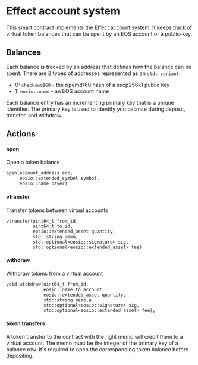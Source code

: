 # Effect account system

This smart contract implements the Effect account system. It keeps track of
virtual token balances that can be spent by an EOS account or a
public-key.

## Balances

Each balance is tracked by an address that defines how the balance can be
spent. There are 2 types of addresses represented as an `std::variant`:

- 0: `checksum160` - the ripemd160 hash of a secp256k1 public key
- 1: `eosio::name` - an EOS account name

Each balance entry has an incrementing primary key that is a unique
identifier. The primary key is used to identify you balance during deposit,
transfer, and withdraw.

## Actions

#### open
Open a token balance
```
open(account_address acc,
     eosio::extended_symbol symbol,
     eosio::name payer)
```

#### vtransfer
Transfer tokens between virtual accounts
```
vtransfer(uint64_t from_id,
          uint64_t to_id,
          eosio::extended_asset quantity,
          std::string memo,
          std::optional<eosio::signature> sig,
          std::optional<eosio::extended_asset> fee)
```

#### withdraw
Withdraw tokens from a virtual account
```
void withdraw(uint64_t from_id,
              eosio::name to_account,
              eosio::extended_asset quantity,
              std::string memo,a
              std::optional<eosio::signature> sig,
              std::optional<eosio::extended_asset> fee);
```

#### token transfers
A token transfer to the contract with the right memo will credit them to a
virtual account. The memo must be the integer of the primary key of a balance
row. It's required to open the corresponding token balance before depositing.
